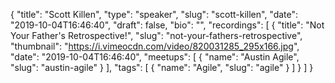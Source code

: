 {
  "title": "Scott Killen",
  "type": "speaker",
  "slug": "scott-killen",
  "date": "2019-10-04T16:46:40",
  "draft": false,
  "bio": "",
  "recordings": [
    {
      "title": "Not Your Father's Retrospective!",
      "slug": "not-your-fathers-retrospective",
      "thumbnail": "https://i.vimeocdn.com/video/820031285_295x166.jpg",
      "date": "2019-10-04T16:46:40",
      "meetups": [
        {
          "name": "Austin Agile",
          "slug": "austin-agile"
        }
      ],
      "tags": [
        {
          "name": "Agile",
          "slug": "agile"
        }
      ]
    }
  ]
}